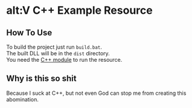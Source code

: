 # alt:V C++ Example Resource

## How To Use

To build the project just run `build.bat`.<br>
The built DLL will be in the `dist` directory.<br>
You need the [C++ module](https://github.com/LeonMrBonnie/altv-cpp-module) to run the resource.

## Why is this so shit

Because I suck at C++, but not even God can stop me from creating this abomination.
